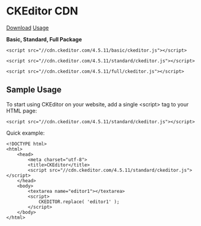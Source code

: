 # CKEditor CDN

[Download](http://ckeditor.com/download)
[Usage](http://cdn.ckeditor.com/)

**Basic, Standard, Full Package**

	<script src="//cdn.ckeditor.com/4.5.11/basic/ckeditor.js"></script>

	<script src="//cdn.ckeditor.com/4.5.11/standard/ckeditor.js"></script>

	<script src="//cdn.ckeditor.com/4.5.11/full/ckeditor.js"></script>	

## Sample Usage

To start using CKEditor on your website, add a single &lt;script&gt; tag to your HTML page:

	<script src="//cdn.ckeditor.com/4.5.11/standard/ckeditor.js"></script>	

Quick example:

	<!DOCTYPE html>
	<html>
	    <head>
	        <meta charset="utf-8">
	        <title>CKEditor</title>
	        <script src="//cdn.ckeditor.com/4.5.11/standard/ckeditor.js"></script>
	    </head>
	    <body>
	        <textarea name="editor1"></textarea>
	        <script>
	            CKEDITOR.replace( 'editor1' );
	        </script>
	    </body>
	</html>	